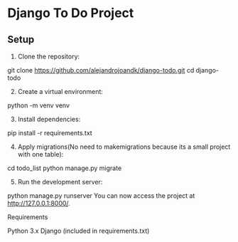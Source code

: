 # Django To Do Project

## Setup

1. Clone the repository:

  git clone https://github.com/alejandrojoandk/django-todo.git
  cd django-todo

2. Create a virtual environment:

  python -m venv venv

3. Install dependencies:

  pip install -r requirements.txt

4. Apply migrations(No need to makemigrations because its a small project with one table):

  cd todo_list
  python manage.py migrate

5. Run the development server:

  python manage.py runserver
  You can now access the project at http://127.0.0.1:8000/.

Requirements

  Python 3.x
  Django (included in requirements.txt)
